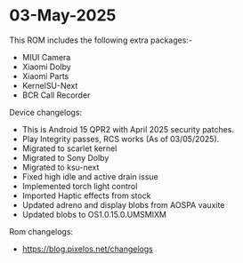 # 03-May-2025

This ROM includes the following extra packages:-
* MIUI Camera
* Xiaomi Dolby
* Xiaomi Parts
* KernelSU-Next
* BCR Call Recorder

Device changelogs:
* This is Android 15 QPR2 with April 2025 security patches.
* Play Integrity passes, RCS works (As of 03/05/2025).
* Migrated to scarlet kernel
* Migrated to Sony Dolby
* Migrated to ksu-next
* Fixed high idle and active drain issue
* Implemented torch light control
* Imported Haptic effects from stock
* Updated adreno and display blobs from AOSPA vauxite
* Updated blobs to OS1.0.15.0.UMSMIXM

Rom changelogs:
* https://blog.pixelos.net/changelogs
